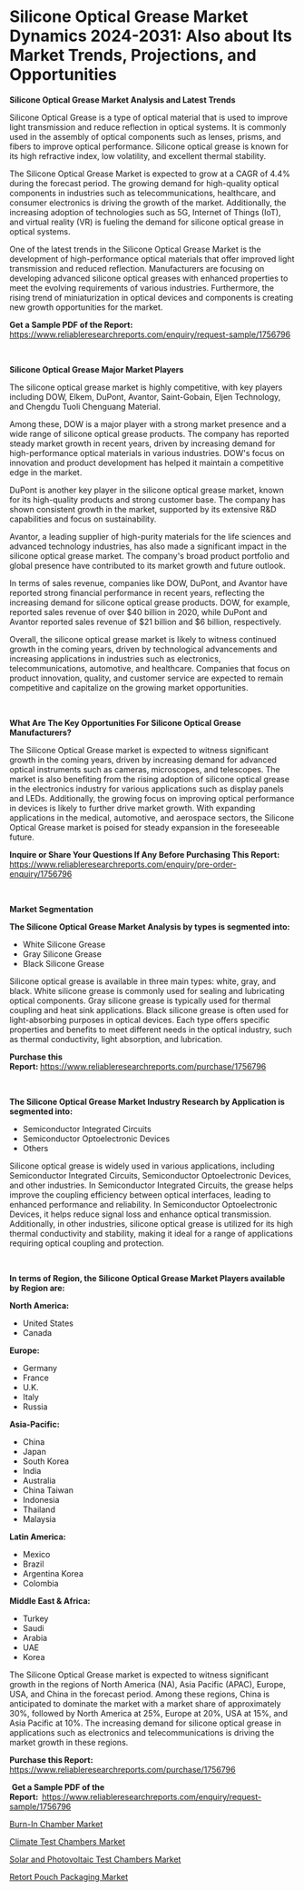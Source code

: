 <p><h1>Silicone Optical Grease Market Dynamics 2024-2031: Also about Its Market Trends, Projections, and Opportunities</h1></p><p><strong>Silicone Optical Grease Market Analysis and Latest Trends</strong></p>
<p><p>Silicone Optical Grease is a type of optical material that is used to improve light transmission and reduce reflection in optical systems. It is commonly used in the assembly of optical components such as lenses, prisms, and fibers to improve optical performance. Silicone optical grease is known for its high refractive index, low volatility, and excellent thermal stability.</p><p>The Silicone Optical Grease Market is expected to grow at a CAGR of 4.4% during the forecast period. The growing demand for high-quality optical components in industries such as telecommunications, healthcare, and consumer electronics is driving the growth of the market. Additionally, the increasing adoption of technologies such as 5G, Internet of Things (IoT), and virtual reality (VR) is fueling the demand for silicone optical grease in optical systems.</p><p>One of the latest trends in the Silicone Optical Grease Market is the development of high-performance optical materials that offer improved light transmission and reduced reflection. Manufacturers are focusing on developing advanced silicone optical greases with enhanced properties to meet the evolving requirements of various industries. Furthermore, the rising trend of miniaturization in optical devices and components is creating new growth opportunities for the market.</p></p>
<p><strong>Get a Sample PDF of the Report:&nbsp;</strong> <a href="https://www.reliableresearchreports.com/enquiry/request-sample/1756796">https://www.reliableresearchreports.com/enquiry/request-sample/1756796</a></p>
<p>&nbsp;</p>
<p><strong>Silicone Optical Grease Major Market Players</strong></p>
<p><p>The silicone optical grease market is highly competitive, with key players including DOW, Elkem, DuPont, Avantor, Saint-Gobain, Eljen Technology, and Chengdu Tuoli Chenguang Material. </p><p>Among these, DOW is a major player with a strong market presence and a wide range of silicone optical grease products. The company has reported steady market growth in recent years, driven by increasing demand for high-performance optical materials in various industries. DOW's focus on innovation and product development has helped it maintain a competitive edge in the market.</p><p>DuPont is another key player in the silicone optical grease market, known for its high-quality products and strong customer base. The company has shown consistent growth in the market, supported by its extensive R&D capabilities and focus on sustainability.</p><p>Avantor, a leading supplier of high-purity materials for the life sciences and advanced technology industries, has also made a significant impact in the silicone optical grease market. The company's broad product portfolio and global presence have contributed to its market growth and future outlook.</p><p>In terms of sales revenue, companies like DOW, DuPont, and Avantor have reported strong financial performance in recent years, reflecting the increasing demand for silicone optical grease products. DOW, for example, reported sales revenue of over $40 billion in 2020, while DuPont and Avantor reported sales revenue of $21 billion and $6 billion, respectively.</p><p>Overall, the silicone optical grease market is likely to witness continued growth in the coming years, driven by technological advancements and increasing applications in industries such as electronics, telecommunications, automotive, and healthcare. Companies that focus on product innovation, quality, and customer service are expected to remain competitive and capitalize on the growing market opportunities.</p></p>
<p>&nbsp;</p>
<p><strong>What Are The Key Opportunities For Silicone Optical Grease Manufacturers?</strong></p>
<p><p>The Silicone Optical Grease market is expected to witness significant growth in the coming years, driven by increasing demand for advanced optical instruments such as cameras, microscopes, and telescopes. The market is also benefiting from the rising adoption of silicone optical grease in the electronics industry for various applications such as display panels and LEDs. Additionally, the growing focus on improving optical performance in devices is likely to further drive market growth. With expanding applications in the medical, automotive, and aerospace sectors, the Silicone Optical Grease market is poised for steady expansion in the foreseeable future.</p></p>
<p><strong>Inquire or Share Your Questions If Any Before Purchasing This Report:</strong> <a href="https://www.reliableresearchreports.com/enquiry/pre-order-enquiry/1756796">https://www.reliableresearchreports.com/enquiry/pre-order-enquiry/1756796</a></p>
<p>&nbsp;</p>
<p><strong>Market Segmentation</strong></p>
<p><strong>The Silicone Optical Grease Market Analysis by types is segmented into:</strong></p>
<p><ul><li>White Silicone Grease</li><li>Gray Silicone Grease</li><li>Black Silicone Grease</li></ul></p>
<p><p>Silicone optical grease is available in three main types: white, gray, and black. White silicone grease is commonly used for sealing and lubricating optical components. Gray silicone grease is typically used for thermal coupling and heat sink applications. Black silicone grease is often used for light-absorbing purposes in optical devices. Each type offers specific properties and benefits to meet different needs in the optical industry, such as thermal conductivity, light absorption, and lubrication.</p></p>
<p><strong>Purchase this Report:&nbsp;</strong><a href="https://www.reliableresearchreports.com/purchase/1756796">https://www.reliableresearchreports.com/purchase/1756796</a></p>
<p>&nbsp;</p>
<p><strong>The Silicone Optical Grease Market Industry Research by Application is segmented into:</strong></p>
<p><ul><li>Semiconductor Integrated Circuits</li><li>Semiconductor Optoelectronic Devices</li><li>Others</li></ul></p>
<p><p>Silicone optical grease is widely used in various applications, including Semiconductor Integrated Circuits, Semiconductor Optoelectronic Devices, and other industries. In Semiconductor Integrated Circuits, the grease helps improve the coupling efficiency between optical interfaces, leading to enhanced performance and reliability. In Semiconductor Optoelectronic Devices, it helps reduce signal loss and enhance optical transmission. Additionally, in other industries, silicone optical grease is utilized for its high thermal conductivity and stability, making it ideal for a range of applications requiring optical coupling and protection.</p></p>
<p>&nbsp;</p>
<p><strong>In terms of Region, the Silicone Optical Grease Market Players available by Region are:</strong></p>
<p>
    <p> <strong> North America: </strong>
        <ul>
            <li>United States</li>
            <li>Canada</li>
        </ul>
        </p> 
    <p> <strong> Europe: </strong>
        <ul>
            <li>Germany</li>
            <li>France</li>
            <li>U.K.</li>
            <li>Italy</li>
            <li>Russia</li>
        </ul>
        </p> 
    <p> <strong> Asia-Pacific: </strong>
        <ul>
            <li>China</li>
            <li>Japan</li>
            <li>South Korea</li>
            <li>India</li>
            <li>Australia</li>
            <li>China Taiwan</li>
            <li>Indonesia</li>
            <li>Thailand</li>
            <li>Malaysia</li>
        </ul>
        </p> 
    <p> <strong> Latin America: </strong>
        <ul>
            <li>Mexico</li>
            <li>Brazil</li>
            <li>Argentina Korea</li>
            <li>Colombia</li>
        </ul>
        </p> 
    <p> <strong> Middle East & Africa: </strong>
        <ul>
            <li>Turkey</li>
            <li>Saudi</li>
            <li>Arabia</li>
            <li>UAE</li>
            <li>Korea</li>
        </ul>
    </p>
    </p>
<p><p>The Silicone Optical Grease market is expected to witness significant growth in the regions of North America (NA), Asia Pacific (APAC), Europe, USA, and China in the forecast period. Among these regions, China is anticipated to dominate the market with a market share of approximately 30%, followed by North America at 25%, Europe at 20%, USA at 15%, and Asia Pacific at 10%. The increasing demand for silicone optical grease in applications such as electronics and telecommunications is driving the market growth in these regions.</p></p>
<p><strong>Purchase this Report: </strong><a href="https://www.reliableresearchreports.com/purchase/1756796">https://www.reliableresearchreports.com/purchase/1756796</a></p>
<p>&nbsp;<strong>Get a Sample PDF of the Report:&nbsp;&nbsp;</strong><a href="https://www.reliableresearchreports.com/enquiry/request-sample/1756796">https://www.reliableresearchreports.com/enquiry/request-sample/1756796</a></p>
<p><strong></strong></p>
<p><p><a href="https://view.publitas.com/reportprime-1/burn-in-chamber-market-with-the-goal-of-estimating-the-market-size-and-future-growth-potential-of-various-market-segments-based-on-component-applications-end-user-and-region/">Burn-In Chamber Market</a></p><p><a href="https://view.publitas.com/reportprime-1/climate-test-chambers-market-size-market-trends-and-growth-outlook-forecasted-for-period-from-2023-to-2030/">Climate Test Chambers Market</a></p><p><a href="https://view.publitas.com/reportprime-1/solar-and-photovoltaic-test-chambers-market-size-evaluating-its-market-trends-growth-and-projections-2023-2030/">Solar and Photovoltaic Test Chambers Market</a></p><p><a href="https://extreme-scabiosa-c81.notion.site/Retort-Pouch-Packaging-Market-Size-Share-Trends-Analysis-Report-By-Application-Regional-Outlook--969f263ad89b4d879129d299910b0e6b">Retort Pouch Packaging Market</a></p></p>